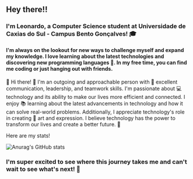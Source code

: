 ## Hey there!!
### I'm Leonardo, a Computer Science student at Universidade de Caxias do Sul - Campus Bento Gonçalves! 🎓
#### I'm always on the lookout for new ways to challenge myself and expand my knowledge. I love learning about the latest technologies and discovering new programming languages 🌟. In my free time, you can find me coding or just hanging out with friends. 

👋 Hi there! 👋 I'm an outgoing and approachable person with 💬 excellent communication, leadership, and teamwork skills. I'm passionate about 💻 technology and its ability to make our lives more efficient and connected. I enjoy 📚 learning about the latest advancements in technology and how it can solve real-world problems. Additionally, I appreciate technology's role in creating 🎨 art and expression. I believe technology has the power to transform our lives and create a better future. 🚀

Here are my stats!

![Anurag's GitHub stats](https://github-readme-stats.vercel.app/api?username=leonardomonteblanc&show_icons=true&theme=dracula)

### I'm super excited to see where this journey takes me and can't wait to see what's next! 🚀
